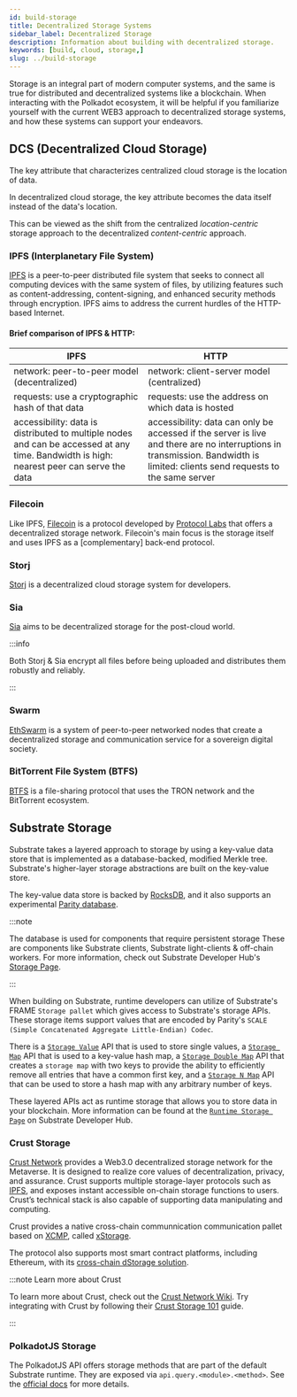 ```yaml
---
id: build-storage
title: Decentralized Storage Systems
sidebar_label: Decentralized Storage
description: Information about building with decentralized storage.
keywords: [build, cloud, storage,]
slug: ../build-storage
---
```


Storage is an integral part of modern computer systems, and the same is true for distributed
and decentralized systems like a blockchain. When interacting with the Polkadot ecosystem, it
will be helpful if you familiarize yourself with the current WEB3 approach to decentralized
storage systems, and how these systems can support your endeavors.

## DCS (Decentralized Cloud Storage)

The key attribute that characterizes centralized cloud storage is the location of data.

In decentralized cloud storage, the key attribute becomes the data itself instead of the data's 
location.

This can be viewed as the shift from the centralized *location-centric* storage approach to the 
decentralized *content-centric* approach.

### IPFS (Interplanetary File System)

[IPFS](https://ipfs.io/) is a peer-to-peer distributed file system that seeks to connect all
computing devices with the same system of files, by utilizing features such as content-addressing, 
content-signing, and enhanced security methods through encryption. IPFS aims to address the current 
hurdles of the HTTP-based Internet.

#### Brief comparison of IPFS & HTTP:

| IPFS                                                                                                                                     | HTTP                                                                                                                                                                          |
| ---------------------------------------------------------------------------------------------------------------------------------------- | ----------------------------------------------------------------------------------------------------------------------------------------------------------------------------- |
| network: peer-to-peer model (decentralized)                                                                                              | network: client-server model (centralized)                                                                                                                                    |
| requests: use a cryptographic hash of that data                                                                                          | requests: use the address on which data is hosted                                                                                                                             |
| accessibility: data is distributed to multiple nodes and can be accessed at any time. Bandwidth is high: nearest peer can serve the data | accessibility: data can only be accessed if the server is live and there are no interruptions in transmission. Bandwidth is limited: clients send requests to the same server |

### Filecoin

Like IPFS, [Filecoin](https://filecoin.io/) is a protocol developed by [Protocol Labs](https://protocol.ai/)
that offers a decentralized storage network. Filecoin's main focus is the storage itself and uses IPFS as a
[complementary] back-end protocol.

### Storj

[Storj](https://www.storj.io/) is a decentralized cloud storage system for developers.

### Sia

[Sia](https://sia.tech/) aims to be decentralized storage for the post-cloud world.

:::info

Both Storj & Sia encrypt all files before being uploaded and distributes them robustly and reliably.

:::

### Swarm

[EthSwarm](https://www.ethswarm.org/) is a system of peer-to-peer networked nodes that create a 
decentralized storage and communication service for a sovereign digital society.

### BitTorrent File System (BTFS)

[BTFS](https://www.bittorrent.com/token/bittorrent-file-system/) is a file-sharing protocol that 
uses the TRON network and the BitTorrent ecosystem.

## Substrate Storage

Substrate takes a layered approach to storage by using a key-value data store that is implemented
as a database-backed, modified Merkle tree. Substrate's higher-layer storage abstractions are
built on the key-value store.

The key-value data store is backed by [RocksDB](https://rocksdb.org/), and it also supports an 
experimental [Parity database](https://github.com/paritytech/parity-db).

:::note

The database is used for components that require persistent storage
These are components like Substrate clients, Substrate light-clients & off-chain workers. 
For more information, check out
Substrate Developer Hub's [Storage Page](https://docs.substrate.io/v3/advanced/storage/).

:::

When building on Substrate, runtime developers can utilize of Substrate's FRAME `Storage pallet` 
which gives access to Substrate's storage APIs. These storage items support values that are encoded by 
Parity's `SCALE (Simple Concatenated Aggregate Little-Endian) Codec`.

There is a
[`Storage Value`](https://docs.substrate.io/rustdocs/latest/frame_support/storage/trait.StorageValue.html) API
that is used to store single values,
a [`Storage Map`](https://docs.substrate.io/rustdocs/latest/frame_support/storage/trait.StorageMap.html) API
that is used to a key-value hash map,
a [`Storage Double Map`](https://docs.substrate.io/rustdocs/latest/frame_support/storage/trait.StorageDoubleMap.html) API
that creates a `storage map` with two keys to provide the ability to efficiently remove all entries that have 
a common first key, and a [`Storage N Map`](https://crates.parity.io/frame_support/storage/trait.StorageNMap.html) 
API that can be used to store a hash map with any arbitrary number of keys.

These layered APIs act as runtime storage that allows you to store data in your blockchain. More information can 
be found at the [`Runtime Storage Page`](https://docs.substrate.io/v3/runtime/storage/) on Substrate Developer Hub.

### Crust Storage

[Crust Network](https://crust.network) provides a Web3.0 decentralized storage network for the Metaverse. It is designed to realize core values of decentralization, privacy, and assurance. Crust supports multiple storage-layer protocols such as [IPFS](#ipfs-interplanetary-file-system), and exposes instant accessible on-chain storage functions to users. Crustʼs technical stack is also capable of supporting data manipulating and computing.

Crust provides a native cross-chain communnication communication pallet based on [XCMP](https://wiki.polkadot.network/docs/learn-crosschain), called [xStorage](https://github.com/crustio/crust/tree/parachain/shadow/crust-collator/pallets/xstorage).

The protocol also supports most smart contract platforms, including Ethereum, with its [cross-chain dStorage solution](https://wiki.crust.network/docs/en/buildCrossChainSolution).

:::note Learn more about Crust

To learn more about Crust, check out the [Crust Network Wiki](https://wiki.crust.network/en).
Try integrating with Crust by following their [Crust Storage 101](https://wiki.crust.network/docs/en/build101) guide.

:::

### PolkadotJS Storage

The PolkadotJS API offers storage methods that are part of the default Substrate runtime.
They are exposed via `api.query.<module>.<method>`.
See the [official docs](https://polkadot.js.org/docs/substrate/storage/) for more details.
